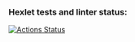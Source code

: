 ### Hexlet tests and linter status:
[![Actions Status](https://github.com/CosmoS1X/backend-project-4/actions/workflows/hexlet-check.yml/badge.svg)](https://github.com/CosmoS1X/backend-project-4/actions)